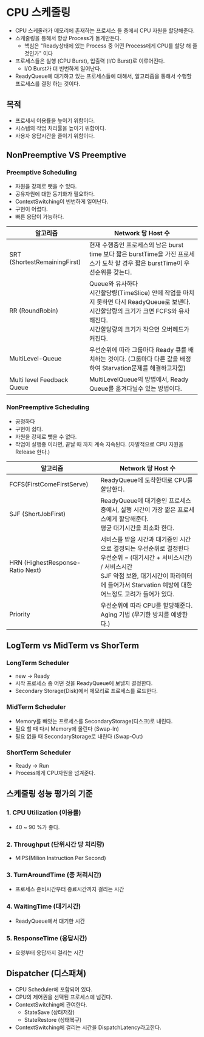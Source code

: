 # CPU 스케줄링
- CPU 스케줄러가 메모리에 존재하는 프로세스 들 중에서 CPU 자원을 할당해준다.
- 스케줄링을 통해서 항상 Process가 돌게만든다.
    - 핵심은 "Ready상태에 있는 Process 중 어떤 Process에게 CPU를 할당 해 줄 것인가" 이다
- 프로세스들은 실행 (CPU Burst), 입출력 (I/O Burst)로 이루어진다.
  - I/O Burst가 더 빈번하게 일어난다.
- ReadyQueue에 대기하고 있는 프로세스들에 대해서, 알고리즘을 통해서 수행할 프로세스를 결정 하는 것이다.

## 목적
- 프로세서 이용률을 높이기 위함이다.
- 시스템의 작업 처리률을 높이기 위함이다.
- 사용자 응답시간을 줄이기 위함이다.

## NonPreemptive VS Preemptive

### Preemptive Scheduling
- 자원을 강제로 뺏을 수 있다.
- 공유자원에 대한 동기화가 필요하다.
- ContextSwitching이 빈번하게 일어난다.
- 구현이 어렵다.
- 빠른 응답이 가능하다.

| 알고리즘                         | Network 당 Host 수                                                                                                                     |
|------------------------------|--------------------------------------------------------------------------------------------------------------------------------------|
| SRT (ShortestRemainingFirst) | 현재 수행중인 프로세스의 남은 burst time 보다 짧은 burstTime을 가진 프로세스가 도착 할 경우 짧은 burstTime이 우선순위를 갖는다.                                               | 
| RR (RoundRobin)              | Queue와 유사하다 <br>시간할당량(TimeSlice) 안에 작업을 마치지 못하면 다시 ReadyQueue로 보낸다. <br/> 시간할당량의 크기가 크면 FCFS와 유사해진다. <br/> 시간할당량의 크기가 작으면 오버헤드가 커진다. |
| MultiLevel-Queue             | 우선순위에 따라 그룹마다 Ready 큐를 배치하는 것이다. (그룹마다 다른 값을 배정하여 Starvation문제를 해결하고자함)                                                              |
| Multi level Feedback Queue   | MultiLevelQueue의 방법에서, Ready Queue를 옮겨다닐수 있는 방법이다.                                                                                   |


### NonPreemptive Scheduling
- 공정하다
- 구현이 쉽다.
- 자원을 강제로 뺏을 수 없다.
- 작업이 실행중 이라면, 끝날 때 까지 계속 지속된다. (자발적으로 CPU 자원을 Release 한다.)

| 알고리즘                            | Network 당 Host 수                                                                                                                               |
|---------------------------------|------------------------------------------------------------------------------------------------------------------------------------------------|
| FCFS(FirstComeFirstServe)       | ReadyQueue에 도착한대로 CPU를 할당한다.                                                                                                                   | 
| SJF (ShortJobFirst)             | ReadyQueue에 대기중인 프로세스 중에서, 실행 시간이 가장 짧은 프로세스에게 할당해준다.<br/>평균 대기시간을 최소화 한다.                                                                     |
| HRN (HighestResponse-Ratio Next) | 서비스를 받을 시간과 대기중인 시간으로 결정되는 우선순위로 결정한다 <br/> 우선순위 = (대기시간 + 서비스시간) / 서비스시간 <br/> SJF 약점 보완, 대기시간이 파라미터에 들어가서 Starvation 예방에 대한 어느정도 고려가 들어가 있다. |
| Priority                        | 우선순위에 따라 CPU를 할당해준다.<br/> Aging 기법 (무기한 방치를 예방한다.)                                                                                             |



## LogTerm vs MidTerm vs ShorTerm

### LongTerm Scheduler
- new -> Ready
- 시작 프로세스 중 어떤 것을 ReadyQueue에 보낼지 결정한다.
- Secondary Storage(Disk)에서 메모리로 프로세스를 로드한다.

### MidTerm Scheduler
- Memory를 빼앗는 프로세스를 SecondaryStorage(디스크)로 내린다.
- 필요 할 때 다시 Memory에 올린다 (Swap-In)
- 필요 없을 때 SecondaryStorage로 내린다 (Swap-Out)

### ShortTerm Scheduler
- Ready -> Run
- Process에게 CPU자원을 넘겨준다.

## 스케줄링 성능 평가의 기준
### 1. CPU Utilization (이용률) 
- 40 ~ 90 %가 좋다.
### 2. Throughput (단위시간 당 처리량)
- MIPS(Milion Instruction Per Second)
### 3. TurnAroundTime (총 처리시간)
- 프로세스 준비시간부터 종료시간까지 걸리는 시간  
### 4. WaitingTime (대기시간)
- ReadyQueue에서 대기한 시간
### 5. ResponseTime (응답시간)
- 요청부터 응답까지 걸리는 시간

## Dispatcher (디스패쳐)
- CPU Scheduler에 포함되어 있다.
- CPU의 제어권을 선택된 프로세스에 넘긴다.
- ContextSwitching에 관여한다.
  - StateSave (상태저장)
  - StateRestore (상태복구)
- ContextSwitching에 걸리는 시간을 DispatchLatency라고한다.